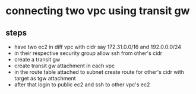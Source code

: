 # connecting two vpc using transit gw

## steps
- have two ec2 in diff vpc with cidr say 172.31.0.0/16 and 192.0.0.0/24
- in their respective security group allow ssh from other's cidr
- create a transit gw
- create transit gw attachment in each vpc
- in the route table attached to subnet create route for other's cidr with target as tgw attachment
- after that login to public ec2 and ssh to other vpc's ec2